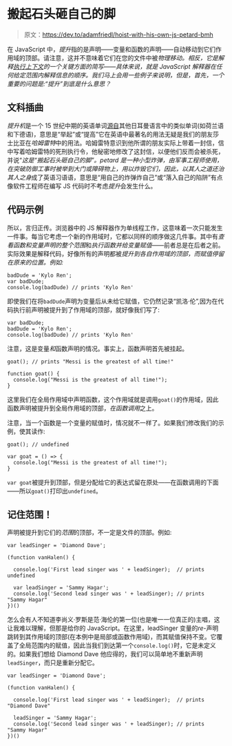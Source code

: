 # 搬起石头砸自己的脚

> 原文：<https://dev.to/adamfriedl/hoist-with-his-own-js-petard-bmh>

在 JavaScript 中，*提升*指的是声明——变量和函数的声明——自动移动到它们作用域的顶部。请注意，这并不意味着它们在您的文件中被*物理移动。相反，它是解释[执行上下文](http://davidshariff.com/blog/what-is-the-execution-context-in-javascript/)的一个关键方面的简写——具体来说，就是 JavaScript 解释器在任何给定范围内解释信息的顺序。我们马上会用一些例子来说明，但是，首先，一个重要的问题是:“提升”到底是什么意思？*

## 文科插曲

*提升机*是一个 15 世纪中期的英语单词[源自](http://www.etymonline.com/index.php?term=hoist)其他日耳曼语言中的类似单词(如荷兰语和下德语)，意思是“举起”或“提高”它在英语中最著名的用法无疑是我们的朋友莎士比亚在*哈姆雷特*中的用法。哈姆雷特意识到他所谓的朋友实际上带着一封信，信中写着哈姆雷特的死刑执行令，他秘密地修改了这封信，以便他们反而会被杀死，并说“*这是“搬起石头砸自己的脚”。petard 是一种小型炸弹，由军事工程师使用，在突破防御工事时被举到大门或障碍物上，用以炸毁它们，因此，以其人之道还治其人之身*成了英语习语语，意思是“用自己的炸弹炸自己”或“落入自己的陷阱”有点像软件工程师在编写 JS 代码时不考虑*提升*会发生什么。

## 代码示例

所以，言归正传。浏览器中的 JS 解释器作为单线程工作，这意味着一次只能发生一件事。每当它考虑一个新的作用域时，它都以同样的顺序做这几件事。其中有*查看函数和变量声明的整个范围*和*执行函数并给变量赋值*——前者总是在后者之前。实际效果是解释代码，好像所有的声明都被*提升到各自作用域的顶部，而赋值停留在原来的位置。例如:*

```
badDude = 'Kylo Ren';
var badDude;
console.log(badDude) // prints 'Kylo Ren' 
```

即使我们在将`badDude`声明为变量后从未给它赋值，它仍然记录“凯洛·伦”,因为在代码执行前声明被提升到了作用域的顶部，就好像我们写了:

```
var badDude;
badDude = 'Kylo Ren';
console.log(badDude) // prints 'Kylo Ren' 
```

注意，这是变量*和*函数声明的情况。事实上，函数声明首先被挂起。

```
goat(); // prints "Messi is the greatest of all time!"

function goat() {
  console.log("Messi is the greatest of all time!");
} 
```

这里我们在全局作用域中声明函数，这个作用域就是调用`goat()`的作用域，因此函数声明被提升到全局作用域的顶部，*在函数调用*之上。

注意，当一个函数是一个变量的赋值时，情况就不一样了。如果我们修改我们的示例，使其读作:

```
goat(); // undefined

var goat = () => {
  console.log("Messi is the greatest of all time!");
} 
```

`var goat`被提升到顶部，但是分配给它的表达式留在原处——在函数调用的下面——所以`goat()`打印出`undefined`。

## 记住范围！

声明被提升到它们的*范围*的顶部，不一定是文件的顶部。例如:

```
var leadSinger = 'Diamond Dave';

(function vanHalen() {

  console.log('First lead singer was ' + leadSinger);  // prints undefined

  var leadSinger = 'Sammy Hagar';
  console.log('Second lead singer was ' + leadSinger); // prints "Sammy Hagar"
})() 
```

怎么会有人不知道李尚义·罗斯是范·海伦的第一位(也是唯一一位真正的)主唱，这让我难以理解，但那是给你的 JavaScript。在这里，leadSinger 变量的*re*-声明跳转到其作用域的顶部(在本例中是局部或函数作用域)，而其赋值保持不变。它覆盖了全局范围内的赋值，因此当我们到达第一个`console.log()`时，它是未定义的。如果我们想给 Diamond Dave 他应得的，我们可以简单地不重新声明`leadSinger`，而只是重新分配它。

```
var leadSinger = 'Diamond Dave';

(function vanHalen() {

  console.log('First lead singer was ' + leadSinger);  // prints "Diamond Dave"

  leadSinger = 'Sammy Hagar';
  console.log('Second lead singer was ' + leadSinger); // prints "Sammy Hagar"
})() 
```
